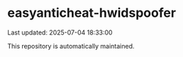 # easyanticheat-hwidspoofer

Last updated: 2025-07-04 18:33:00

This repository is automatically maintained.
